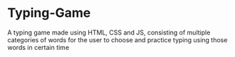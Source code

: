 # Typing-Game
A typing game made using HTML, CSS and JS, consisting of multiple categories of words for the user to choose and practice typing using those words in certain time
